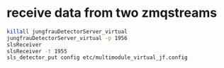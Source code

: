 # receive data from two zmqstreams
```bash
killall jungfrauDetectorServer_virtual
jungfrauDetectorServer_virtual -p 1956
slsReceiver
slsReceiver -t 1955
sls_detector_put config etc/multimodule_virtual_jf.config
```
